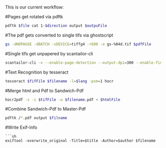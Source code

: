 This is our current workflow:

#Pages get rotated via pdftk
```sh
pdftk $file cat 1-$direction output $outpuFile
```
#The pdf gets converted to single tifs via ghostscript
```sh
gs -dNOPAUSE -dBATCH -sDEVICE=tiffg4 -r600 -o gs-%04d.tif $pdfFile
```
#Single tifs get unpapered by scantailor-cli
```sh
scantailor-cli -v --enable-page-detection --output-dpi=300 --enable-fine-tuning --margins-top=10 --default-margins-top=10 --content-detection=aggressive --alignment-vertical=top --alignment-horizontal=center --white-margins=true --normalize-illumination=true --tiff-compression=none --color-mode=black_and_white|color_grayscale|mixed --layout=$layout --despeckle=normal /*.tif scantailor/
```
#Text Recognition by tesseract
```sh
tesseract $fifFile $filename -l=$lang -psm=1 hocr
```
#Merge html and Pdf to Sandwich-Pdf
```sh
hocr2pdf -s -i $tifFile -o $filename.pdf < $htmlFile
```
#Combine Sandwich-Pdf to Master-Pdf
```sh
pdftk /*.pdf output $filname
```
#Write Exif-Info
```
```sh
exiftool -overwrite_original -Title=$title -Author=$author $filename
```
